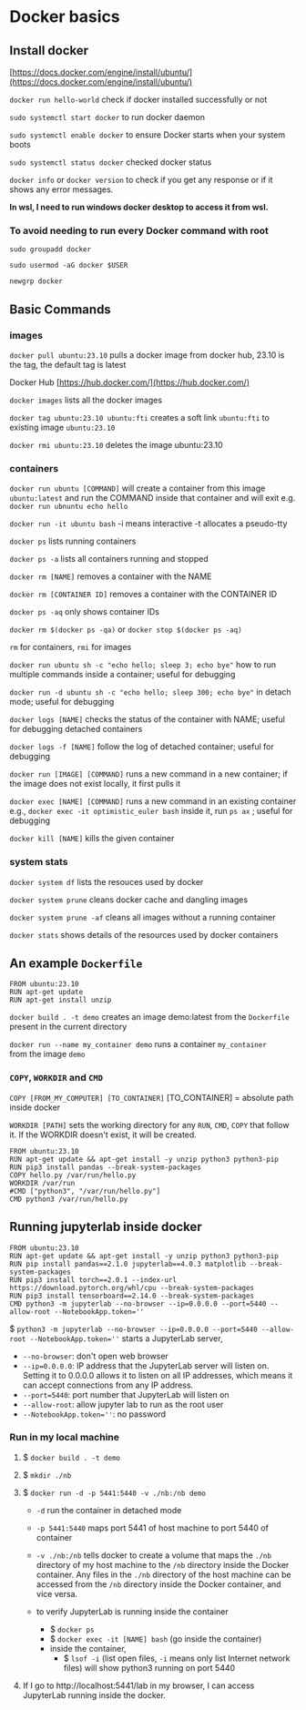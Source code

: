 # Docker basics

## Install docker

[https://docs.docker.com/engine/install/ubuntu/](https://docs.docker.com/engine/install/ubuntu/)


`docker run hello-world` check if docker installed successfully or not

`sudo systemctl start docker` to run docker daemon

`sudo systemctl enable docker` to ensure Docker starts when your system boots

`sudo systemctl status docker` checked docker status

`docker info` or `docker version` to check if you get any response or if it shows any error messages.

**In wsl, I need to run windows docker desktop to access it from wsl.**

### To avoid needing to run every Docker command with root

`sudo groupadd docker`

`sudo usermod -aG docker $USER`

`newgrp docker`


## Basic Commands

### images 

`docker pull ubuntu:23.10` pulls a docker image from docker hub, 23.10 is the tag, the default tag is latest

Docker Hub [https://hub.docker.com/](https://hub.docker.com/)

`docker images` lists all the docker images

`docker tag ubuntu:23.10 ubuntu:fti` creates a soft link `ubuntu:fti` to existing image `ubuntu:23.10`

`docker rmi ubuntu:23.10` deletes the image ubuntu:23.10


### containers

`docker run ubuntu [COMMAND]` will create a container from this image `ubuntu:latest` and run the COMMAND inside that container and will exit
e.g. `docker run ubnuntu echo hello`

`docker run -it ubuntu bash`
-i means interactive
-t allocates a pseudo-tty

`docker ps` lists running containers

`docker ps -a` lists all containers running and stopped

`docker rm [NAME]` removes a container with the NAME

`docker rm [CONTAINER ID]` removes a container with the CONTAINER ID

`docker ps -aq` only shows container IDs

`docker rm $(docker ps -qa)` or `docker stop $(docker ps -aq)`

`rm` for containers, 
`rmi` for images

`docker run ubuntu sh -c "echo hello; sleep 3; echo bye"` how to run multiple commands inside a container; useful for debugging

`docker run -d ubuntu sh -c "echo hello; sleep 300; echo bye"` in detach mode; useful for debugging

`docker logs [NAME]` checks the status of the container with NAME; useful for debugging detached containers

`docker logs -f [NAME]` follow the log of detached container; useful for debugging

`docker run [IMAGE] [COMMAND]` runs a new command in a new container; if the image does not exist locally, it first pulls it

`docker exec [NAME] [COMMAND]` runs a new command in an existing container
e.g., 
    `docker exec -it optimistic_euler bash`
    inside it, run `ps ax`
; useful for debugging

`docker kill [NAME]` kills the given container


### system stats

`docker system df` lists the resouces used by docker

`docker system prune` cleans docker cache and dangling images

`docker system prune -af` cleans all images without a running container


`docker stats` shows details of the resources used by docker containers



## An example `Dockerfile`
 
```docker
FROM ubuntu:23.10
RUN apt-get update
RUN apt-get install unzip
```

`docker build . -t demo` creates an image demo:latest from the `Dockerfile` present in the current directory

`docker run --name my_container demo` runs a container `my_container    ` from the image `demo`


### `COPY`, `WORKDIR` and `CMD` 

`COPY [FROM_MY_COMPUTER] [TO_CONTAINER]`
[TO_CONTAINER] = absolute path inside docker

`WORKDIR [PATH]` sets the working directory for any `RUN`, `CMD`, `COPY` that follow it. If the WORKDIR doesn't exist, it will be created.

```docker
FROM ubuntu:23.10
RUN apt-get update && apt-get install -y unzip python3 python3-pip
RUN pip3 install pandas --break-system-packages
COPY hello.py /var/run/hello.py
WORKDIR /var/run
#CMD ["python3", "/var/run/hello.py"]
CMD python3 /var/run/hello.py
```

## Running jupyterlab inside docker


```docker
FROM ubuntu:23.10
RUN apt-get update && apt-get install -y unzip python3 python3-pip
RUN pip install pandas==2.1.0 jupyterlab==4.0.3 matplotlib --break-system-packages
RUN pip3 install torch==2.0.1 --index-url https://download.pytorch.org/whl/cpu --break-system-packages
RUN pip3 install tensorboard==2.14.0 --break-system-packages
CMD python3 -m jupyterlab --no-browser --ip=0.0.0.0 --port=5440 --allow-root --NotebookApp.token=''
```

$ `python3 -m jupyterlab --no-browser --ip=0.0.0.0 --port=5440 --allow-root --NotebookApp.token=''`
starts a JupyterLab server, 

- `--no-browser`: don't open web browser
- `--ip=0.0.0.0`: IP address that the JupyterLab server will listen on. Setting it to 0.0.0.0 allows it to listen on all IP addresses, which means it can accept connections from any IP address.
- `--port=5440`: port number that JupyterLab will listen on
- `--allow-root`: allow jupyter lab to run as the root user
- `--NotebookApp.token=''`: no password


### Run in my local machine

1. $ `docker build . -t demo`
2. $ `mkdir ./nb`

3. $ `docker run -d -p 5441:5440 -v ./nb:/nb demo`

    - `-d` run the container in detached mode

    - `-p 5441:5440` maps port 5441 of host machine to port 5440 of container

    - `-v ./nb:/nb` tells docker to create a volume that maps the `./nb` directory of my host machine to the `/nb` directory inside the Docker container. Any files in the `./nb` directory of the host machine can be accessed from the `/nb` directory inside the Docker container, and vice versa.

    - to verify JupyterLab is running inside the container
        - $ `docker ps`
        - $ `docker exec -it [NAME] bash` (go inside the container)
        - inside the container, 
            - $ `lsof -i` (list open files, `-i` means only list Internet network files) will show python3 running on port 5440 

4. If I go to http://localhost:5441/lab in my browser, I can access JupyterLab running inside the docker.

